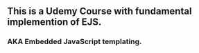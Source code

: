 ## This is a Udemy Course with fundamental implemention of EJS.
### AKA Embedded JavaScript templating.